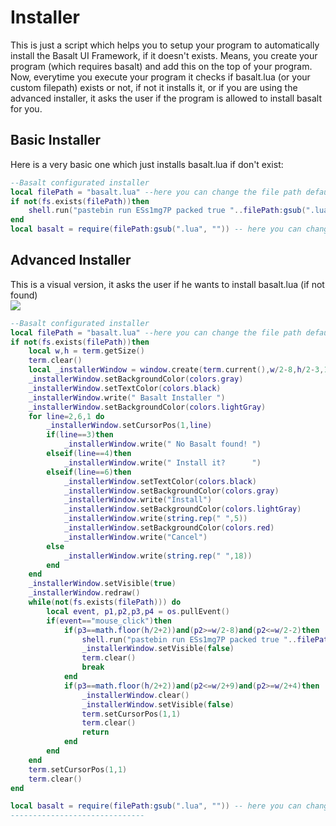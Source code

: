 # Installer

This is just a script which helps you to setup your program to automatically install the Basalt UI Framework, if it doesn't exists. Means, you create your program (which requires basalt) and add this on the top of your program. Now, everytime you execute your program it checks if basalt.lua (or your custom filepath) exists or not, if not it installs it, or if you are using the advanced installer, it asks the user if the program is allowed to install basalt for you.

## Basic Installer
Here is a very basic one which just installs basalt.lua if don't exist:
```lua
--Basalt configurated installer
local filePath = "basalt.lua" --here you can change the file path default: basalt
if not(fs.exists(filePath))then
    shell.run("pastebin run ESs1mg7P packed true "..filePath:gsub(".lua", "")) -- this is an alternative to the wget command
end
local basalt = require(filePath:gsub(".lua", "")) -- here you can change the variablename in any variablename you want default: basalt
```

## Advanced Installer
This is a visual version, it asks the user if he wants to install basalt.lua (if not found)<br>
![](https://raw.githubusercontent.com/Pyroxenium/Basalt/master/docs/_media/installer.png)
```lua
--Basalt configurated installer
local filePath = "basalt.lua" --here you can change the file path default: basalt
if not(fs.exists(filePath))then
    local w,h = term.getSize()
    term.clear()
    local _installerWindow = window.create(term.current(),w/2-8,h/2-3,18,6)
    _installerWindow.setBackgroundColor(colors.gray)
    _installerWindow.setTextColor(colors.black)
    _installerWindow.write(" Basalt Installer ")
    _installerWindow.setBackgroundColor(colors.lightGray)
    for line=2,6,1 do
        _installerWindow.setCursorPos(1,line)
        if(line==3)then
            _installerWindow.write(" No Basalt found! ")
        elseif(line==4)then
            _installerWindow.write(" Install it?      ")
        elseif(line==6)then
            _installerWindow.setTextColor(colors.black)
            _installerWindow.setBackgroundColor(colors.gray)
            _installerWindow.write("Install")
            _installerWindow.setBackgroundColor(colors.lightGray)
            _installerWindow.write(string.rep(" ",5))
            _installerWindow.setBackgroundColor(colors.red)
            _installerWindow.write("Cancel")
        else
            _installerWindow.write(string.rep(" ",18))
        end
    end
    _installerWindow.setVisible(true)
    _installerWindow.redraw()
    while(not(fs.exists(filePath))) do
        local event, p1,p2,p3,p4 = os.pullEvent()
        if(event=="mouse_click")then
            if(p3==math.floor(h/2+2))and(p2>=w/2-8)and(p2<=w/2-2)then
                shell.run("pastebin run ESs1mg7P packed true "..filePath:gsub(".lua", ""))
                _installerWindow.setVisible(false)
                term.clear()
                break
            end
            if(p3==math.floor(h/2+2))and(p2<=w/2+9)and(p2>=w/2+4)then
                _installerWindow.clear()
                _installerWindow.setVisible(false)
                term.setCursorPos(1,1)
                term.clear()
                return
            end
        end
    end
    term.setCursorPos(1,1)
    term.clear()
end

local basalt = require(filePath:gsub(".lua", "")) -- here you can change the variablename in any variablename you want default: basalt
------------------------------
```
